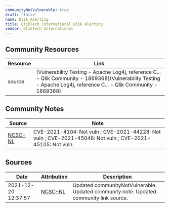 ```yaml
---
communityNotVulnerable: true
draft: 'false'
name: Qlik Alerting
title: QlikTech International Qlik Alerting
vendor: QlikTech International
---
```



## Community Resources
| Resource | Link |
| --- | --- |
| source | [Vulnerability Testing -  Apache Log4j, reference C... - Qlik Community - 1869368](Vulnerability Testing -  Apache Log4j, reference C... - Qlik Community - 1869368) |

## Community Notes
| Source | Note |
| --- | --- |
| [NCSC-NL](https://github.com/NCSC-NL/log4shell/blob/main/software/README.md) | CVE-2021-4104: Not vuln ; CVE-2021-44228: Not vuln ; CVE-2021-45046: Not vuln ; CVE-2021-45105: Not vuln </ul> |

## Sources
| Date | Attribution | Description |
| --- | --- | --- |
| 2021-12-20 12:37:57 | [NCSC-NL](https://github.com/NCSC-NL/log4shell/blob/main/software/README.md) | Updated communityNotVulnerable. Updated community note. Updated community link source.  |
